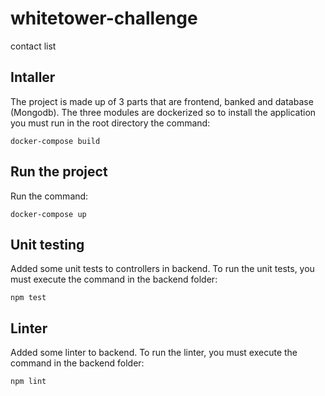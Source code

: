 # whitetower-challenge
contact list

## Intaller
The project is made up of 3 parts that are frontend, banked and database (Mongodb). 
The three modules are dockerized so to install the application you must run in the root directory  the command:

```
docker-compose build

```
## Run the project
Run the command:
```
docker-compose up

```

## Unit testing
Added some unit tests to controllers in backend. To run the unit tests, you must execute the command in the backend folder:
```
npm test

```

## Linter 
Added some linter to backend. To run the linter, you must execute the command in the backend folder:
```
npm lint

```

